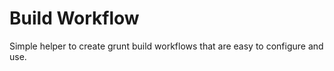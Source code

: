 # Build Workflow

Simple helper to create grunt build workflows that are easy to configure and use.

